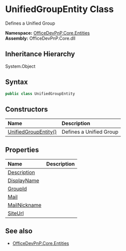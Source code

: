 # UnifiedGroupEntity Class
 Defines a Unified Group   

**Namespace:** [OfficeDevPnP.Core.Entities](OfficeDevPnP.Core.Entities.md)  
**Assembly:** OfficeDevPnP.Core.dll  
## Inheritance Hierarchy
System.Object  
## Syntax
```C#
public class UnifiedGroupEntity
```
## Constructors
|**Name**|**Description**|
|:-----|:-----|
| [UnifiedGroupEntity()](OfficeDevPnP.Core.Entities.UnifiedGroupEntity.ctor1.md) |  Defines a Unified Group 
## Properties
|**Name**|**Description**|
|:-----|:-----|
| [Description](OfficeDevPnP.Core.Entities.UnifiedGroupEntity.Description.md) | 
| [DisplayName](OfficeDevPnP.Core.Entities.UnifiedGroupEntity.DisplayName.md) | 
| [GroupId](OfficeDevPnP.Core.Entities.UnifiedGroupEntity.GroupId.md) | 
| [Mail](OfficeDevPnP.Core.Entities.UnifiedGroupEntity.Mail.md) | 
| [MailNickname](OfficeDevPnP.Core.Entities.UnifiedGroupEntity.MailNickname.md) | 
| [SiteUrl](OfficeDevPnP.Core.Entities.UnifiedGroupEntity.SiteUrl.md) | 
## See also
- [OfficeDevPnP.Core.Entities](OfficeDevPnP.Core.Entities.md)
